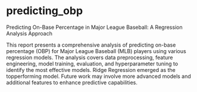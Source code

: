 # predicting_obp
Predicting On-Base Percentage in Major League Baseball: A Regression Analysis Approach

This report presents a comprehensive analysis of predicting on-base percentage (OBP) for Major League Baseball (MLB) players using various regression models. The analysis covers data preprocessing, feature engineering, model training, evaluation, and hyperparameter tuning to identify the most effective models. Ridge Regression emerged as the topperforming model. Future work may involve more advanced models and additional features to enhance predictive capabilities.
